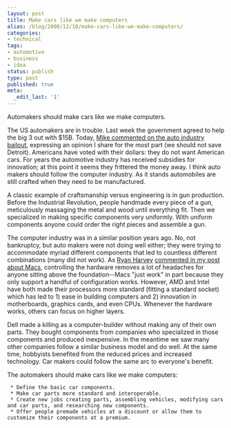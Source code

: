 ```yaml
---
layout: post
title: Make cars like we make computers
alias: /blog/2008/12/10/make-cars-like-we-make-computers/
categories:
- technical
tags:
- automotive
- business
- idea
status: publish
type: post
published: true
meta:
  _edit_last: '1'
---
```

Automakers should make cars like we make computers.

The US automakers are in trouble. Last week the government agreed to help the big 3 out with $15B. Today, <a title="Should we save Detroit?" href="http://michaelboatright.com/?p=26" target="_blank">Mike commented on the auto industry bailout</a>, expressing an opinion I share for the most part (we should not save Detroit). Americans have voted with their dollars: they do not want American cars. For years the automotive industry has received subsidies for innovation; at this point it seems they frittered the money away. I think auto makers should follow the computer industry. As it stands automobiles are still crafted when they need to be manufactured.

A classic example of craftsmanship versus engineering is in gun production. Before the Industrial Revolution, people handmade every piece of a gun, meticulously massaging the metal and wood until everything fit. Then we specialized in making specific components very uniformly. With uniform components anyone could order the right pieces and assemble a gun.

The computer industry was in a similar position years ago. No, not bankruptcy, but auto makers were not doing well either; they were trying to accommodate myriad different components that led to countless different combinations (many did not work). As <a title="Ryan Harvey on Twitter" href="http://twitter.com/utharvey" target="_blank">Ryan Harvey</a> <a title="I want a hackintosh -- comments" href="http://sethholloway.com/blog/?p=142" target="_blank">commented in my post about Macs</a>, controlling the hardware removes a lot of headaches for anyone sitting above the foundation--Macs "just work" in part because they only support a handful of configuration works. However, AMD and Intel have both made their processors more standard (fitting a standard socket) which has led to 1) ease in building computers and 2) innovation in motherboards, graphics cards, and even CPUs. Whenever the hardware works, others can focus on higher layers.

Dell made a killing as a computer-builder without making any of their own parts. They bought components from companies who specialized in those components and produced inexpensive. In the meantime we saw many other companies follow a similar business model and do well. At the same time, hobbyists benefited from the reduced prices and increased technology. Car makers could follow the same arc to everyone's benefit.

The automakers should make cars like we make computers:

	 * Define the basic car components.
	 * Make car parts more standard and interoperable.
	 * Create new jobs creating parts, assembling vehicles, modifying cars and car parts, and researching new components.
	 * Offer people premade vehicles at a discount or allow them to customize their components at a premium.


